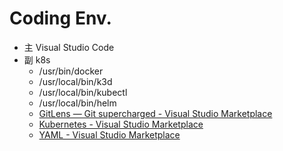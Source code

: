 # Coding Env.

- 主 Visual Studio Code
- 副 k8s
  - /usr/bin/docker
  - /usr/local/bin/k3d
  - /usr/local/bin/kubectl
  - /usr/local/bin/helm
  - [GitLens — Git supercharged - Visual Studio Marketplace](https://marketplace.visualstudio.com/items?itemName=eamodio.gitlens)
  - [Kubernetes - Visual Studio Marketplace](https://marketplace.visualstudio.com/items?itemName=ms-kubernetes-tools.vscode-kubernetes-tools)
  - [YAML - Visual Studio Marketplace](https://marketplace.visualstudio.com/items?itemName=redhat.vscode-yaml)
  
